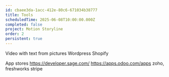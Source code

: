 ```yaml
---
id: cbaee3da-1acc-412e-80c6-671034b38777
title: Tools
scheduledTime: 2025-06-08T10:00:00.000Z
completed: false
project: Motion Storyline
order: 2
persistent: true
---
```


Video with text from pictures
Wordpress
Shopify

App stores
https://developer.sage.com/
https://apps.odoo.com/apps
zoho, freshworks
stripe